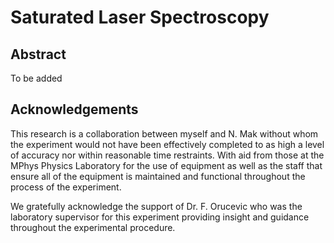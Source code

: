 # Saturated Laser Spectroscopy

## Abstract

To be added

## Acknowledgements

This research is a collaboration between myself and N. Mak without whom the experiment would not have been effectively completed  to as high a level of accuracy nor within reasonable time restraints. With aid from those at the MPhys Physics Laboratory for the use of equipment as well as the staff that ensure all of the equipment is maintained and functional throughout the process of the experiment.

 We gratefully acknowledge the support of Dr. F. Orucevic who was the laboratory supervisor for this experiment providing insight and guidance throughout the experimental procedure.
